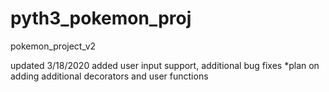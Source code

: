 # pyth3_pokemon_proj
 pokemon_project_v2
 
updated 3/18/2020
added user input support, additional bug fixes
*plan on adding additional decorators and user functions
